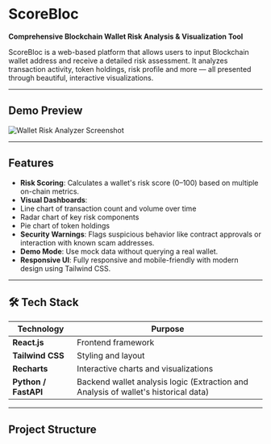 # ScoreBloc

**Comprehensive Blockchain Wallet Risk Analysis & Visualization Tool**

ScoreBloc is a web-based platform that allows users to input Blockchain wallet address and receive a detailed risk assessment. It analyzes transaction activity, token holdings, risk profile and more — all presented through beautiful, interactive visualizations.

---

## Demo Preview

![Wallet Risk Analyzer Screenshot](./preview.png) <!-- In Progress -->

---

## Features

- **Risk Scoring**: Calculates a wallet's risk score (0–100) based on multiple on-chain metrics.
-  **Visual Dashboards**:
  - Line chart of transaction count and volume over time
  - Radar chart of key risk components
  - Pie chart of token holdings
-  **Security Warnings**: Flags suspicious behavior like contract approvals or interaction with known scam addresses.
-  **Demo Mode**: Use mock data without querying a real wallet.
-  **Responsive UI**: Fully responsive and mobile-friendly with modern design using Tailwind CSS.

---

## 🛠 Tech Stack

| Technology | Purpose |
|------------|---------|
| **React.js** | Frontend framework |
| **Tailwind CSS** | Styling and layout |
| **Recharts** | Interactive charts and visualizations |
| **Python / FastAPI**  | Backend wallet analysis logic (Extraction and Analysis of wallet's historical data) |

---

##  Project Structure

